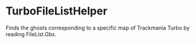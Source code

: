 # TurboFileListHelper
Finds the ghosts corresponding to a specific map of Trackmania Turbo by reading FileList.Gbx.
